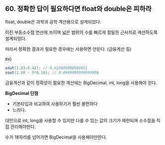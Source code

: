## 60. 정확한 답이 필요하다면 float와 double은 피하라

float, double은 과학과 공학 계산용으로 설계되었다.

이진 부동소수점 연산에 쓰이며 넓은 범위의 수를 빠르게 정밀한 근사치로 계산하도록 설계되었다.

따라서 정확한 결과가 필요한 경우에는 사용하면 안된다. (금융계산 등)

ex)

```java
sout(1.03-0.42); // 0.610000000000001
sout(1.00 - 9*0.10); // 0.0999999999999998
```

금융계산과 같이 정확성이 필요한 계산에는 BigDecimal, int, long을 사용해야 한다.

**BigDecimal 단점**

- 기본타입과 비교하여 사용하기가 훨씬 불편하다
- 느리다.

대안으로 int, long을 사용할 수 있지만 다룰 수 있는 값의 크기가 제한되며 소수점을 직접 관리해야한다.

수가 18자리를 넘어가면 BigDecimal을 사용해야만한다.